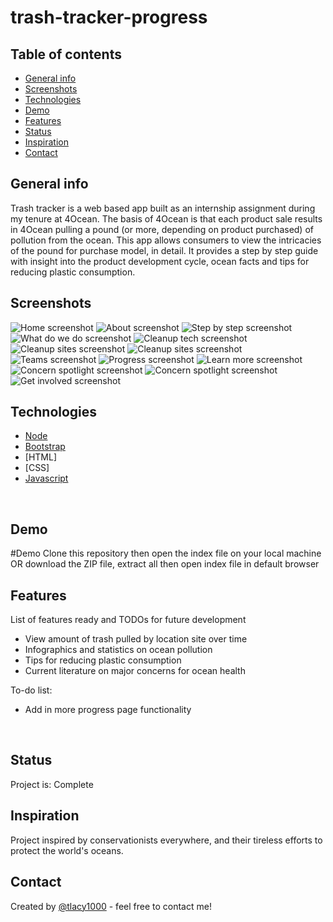 # trash-tracker-progress

## Table of contents
* [General info](#general-info)
* [Screenshots](#screenshots)
* [Technologies](#technologies)
* [Demo](#demo)
* [Features](#features)
* [Status](#status)
* [Inspiration](#inspiration)
* [Contact](#contact)
​
## General info
 Trash tracker is a web based app built as an internship assignment during my tenure at 4Ocean.  The basis of 4Ocean is that each product sale results in 4Ocean pulling a pound (or more, depending on product purchased) of pollution from the ocean. This app allows consumers to view the intricacies of the pound for purchase model, in detail. It provides a step by step guide with insight into the product development cycle, ocean facts and tips for reducing plastic consumption.
​
## Screenshots
![Home screenshot](./assets/img/screens/home.png)
![About screenshot](./assets/img/screens/about1.png)
![Step by step screenshot](./assets/img/screens/stepbystep.png)
![What do we do screenshot](./assets/img/screens/whatdowedo.png)
![Cleanup tech screenshot](./assets/img/screens/tools.png)
![Cleanup sites screenshot](./assets/img/screens/cleanup1.png)
![Cleanup sites screenshot](./assets/img/screens/cleanup2.png)
![Teams screenshot](./assets/img/screens/teams.png)
![Progress screenshot](./assets/img/screens/progress.png)
![Learn more screenshot](./assets/img/screens/learnmore.png)
![Concern spotlight screenshot](./assets/img/screens/concern1.png)
![Concern spotlight screenshot](./assets/img/screens/concern2.png)
![Get involved screenshot](./assets/img/screens/getinvolved.png)
​
## Technologies
* [Node](https://nodejs.org) 
* [Bootstrap](https://www.bootstrap.com/)  
* [HTML]
* [CSS]
* [Javascript](https://www.javascript.com/)

​
## Demo

#Demo Clone this repository then open the index file on your local machine OR download the ZIP file, extract all then open index file in default browser
​

## Features
List of features ready and TODOs for future development
* View amount of trash pulled by location site over time
* Infographics and statistics on ocean pollution
* Tips for reducing plastic consumption
* Current literature on major concerns for ocean health
​

To-do list:
* Add in more progress page functionality 

​
## Status
Project is: Complete
​
## Inspiration
Project inspired by conservationists everywhere, and their tireless efforts to protect the world's oceans.
​
## Contact
Created by [@tlacy1000](https://www.lacytammy.com/) - feel free to contact me!
